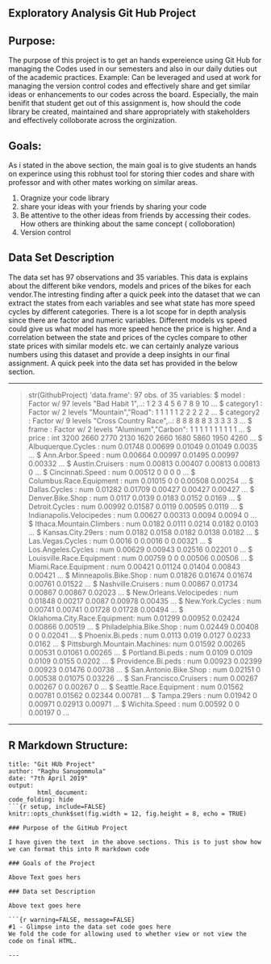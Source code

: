 ## Exploratory Analysis Git Hub Project
## Purpose:
The purpose of this project is to get an hands expereience using Git Hub for managing the Codes used in our semesters and also in our daily duties out of the academic practices. Example: Can be leveraged and used at work for managing the version control codes and effectively share and get similar ideas or enhancements to our codes across the board. Especially, the main benifit that student get out of this assignment is, how should the code library be created, maintained and share appropriately with stakeholders and effectively colloborate across the orginization.

## Goals: 

As i stated in the above section, the main goal is to give students an hands on experince using this robhust tool for storing thier codes and share with professor and with other mates working on similar areas. 
1. Oragnize your code library
2. share your ideas with your friends by sharing your code 
3. Be attentive to the other ideas from friends by accessing their codes. How others are thinking about the same concept ( colloboration)
4. Version control


## Data Set Description
The data set has 97 observations and 35 variables. This data is explains about the different bike vendors, models and prices of the bikes for each vendor.The intresting finding after a quick peek into the dataset that we can extract the states from each variables and see what state has more speed cycles by different categories. There is a lot scope for in depth analysis since there are factor and numeric variables. Different models vs speed could give us what model has more speed hence the price is higher. And a correlation between the state and prices of the cycles compare to other state prices with similar models etc. we can certainly analyze various numbers using this dataset and provide a deep insights in our final assignment. A quick peek into the data set has provided in the below section.

---
> str(GithubProject)
'data.frame':	97 obs. of  35 variables:
 $ model                       : Factor w/ 97 levels "Bad Habit 1",..: 1 2 3 4 5 6 7 8 9 10 ...
 $ category1                   : Factor w/ 2 levels "Mountain","Road": 1 1 1 1 1 2 2 2 2 2 ...
 $ category2                   : Factor w/ 9 levels "Cross Country Race",..: 8 8 8 8 8 3 3 3 3 3 ...
 $ frame                       : Factor w/ 2 levels "Aluminum","Carbon": 1 1 1 1 1 1 1 1 1 1 ...
 $ price                       : int  3200 2660 2770 2130 1620 2660 1680 5860 1950 4260 ...
 $ Albuquerque.Cycles          : num  0.01748 0.00699 0.01049 0.01049 0.0035 ...
 $ Ann.Arbor.Speed             : num  0.00664 0.00997 0.01495 0.00997 0.00332 ...
 $ Austin.Cruisers             : num  0.00813 0.00407 0.00813 0.00813 0 ...
 $ Cincinnati.Speed            : num  0.00512 0 0 0 0 ...
 $ Columbus.Race.Equipment     : num  0.01015 0 0 0.00508 0.00254 ...
 $ Dallas.Cycles               : num  0.01282 0.01709 0.00427 0.00427 0.00427 ...
 $ Denver.Bike.Shop            : num  0.0117 0.0139 0.0183 0.0152 0.0169 ...
 $ Detroit.Cycles              : num  0.00992 0.01587 0.0119 0.00595 0.0119 ...
 $ Indianapolis.Velocipedes    : num  0.00627 0.00313 0.0094 0.0094 0 ...
 $ Ithaca.Mountain.Climbers    : num  0.0182 0.0111 0.0214 0.0182 0.0103 ...
 $ Kansas.City.29ers           : num  0.0182 0.0158 0.0182 0.0138 0.0182 ...
 $ Las.Vegas.Cycles            : num  0.0016 0 0.0016 0 0.00321 ...
 $ Los.Angeles.Cycles          : num  0.00629 0.00943 0.02516 0.02201 0 ...
 $ Louisville.Race.Equipment   : num  0.00759 0 0 0.00506 0.00506 ...
 $ Miami.Race.Equipment        : num  0.00421 0.01124 0.01404 0.00843 0.00421 ...
 $ Minneapolis.Bike.Shop       : num  0.01826 0.01674 0.01674 0.00761 0.01522 ...
 $ Nashville.Cruisers          : num  0.00867 0.01734 0.00867 0.00867 0.02023 ...
 $ New.Orleans.Velocipedes     : num  0.01848 0.00217 0.0087 0.00978 0.00435 ...
 $ New.York.Cycles             : num  0.00741 0.00741 0.01728 0.01728 0.00494 ...
 $ Oklahoma.City.Race.Equipment: num  0.01299 0.00952 0.02424 0.00866 0.00519 ...
 $ Philadelphia.Bike.Shop      : num  0.02449 0.00408 0 0 0.02041 ...
 $ Phoenix.Bi.peds             : num  0.0113 0.019 0.0127 0.0233 0.0162 ...
 $ Pittsburgh.Mountain.Machines: num  0.01592 0.00265 0.00531 0.01061 0.00265 ...
 $ Portland.Bi.peds            : num  0.0109 0.0109 0.0109 0.0155 0.0202 ...
 $ Providence.Bi.peds          : num  0.00923 0.02399 0.00923 0.01476 0.00738 ...
 $ San.Antonio.Bike.Shop       : num  0.02151 0 0.00538 0.01075 0.03226 ...
 $ San.Francisco.Cruisers      : num  0.00267 0.00267 0 0.00267 0 ...
 $ Seattle.Race.Equipment      : num  0.01562 0.00781 0.01562 0.02344 0.00781 ...
 $ Tampa.29ers                 : num  0.01942 0 0.00971 0.02913 0.00971 ...
 $ Wichita.Speed               : num  0.00592 0 0 0.00197 0 ...
 ---



## R Markdown Structure:
              

```{r setup, include=FALSE}
title: "Git HUb Project"
author: "Raghu Sanugommula"
date: "7th April 2019"
output: 
        html_document:
code_folding: hide 
```{r setup, include=FALSE}
knitr::opts_chunk$set(fig.width = 12, fig.height = 8, echo = TRUE)

### Purpose of the GitHub Project 

I have given the text  in the above sections. This is to just show how we can format this into R markdown code

### Goals of the Project

Above Text goes hers

### Data set Description

Above text goes here

```{r warning=FALSE, message=FALSE}
#1 - Glimpse into the data set code goes here
We fold the code for allowing used to whether view or not view the code on final HTML.

---








